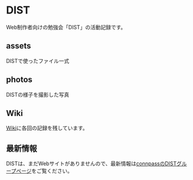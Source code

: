 DIST
====

Web制作者向けの勉強会「DIST」の活動記録です。

## assets

DISTで使ったファイル一式

## photos

DISTの様子を撮影した写真

## Wiki

[Wiki](https://github.com/448jp/dist/wiki)に各回の記録を残しています。

## 最新情報

DISTは、まだWebサイトがありませんので、最新情報は[connpassのDISTグループページ](http://dist.connpass.com/)をご覧ください。
